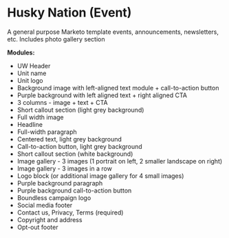 # Husky Nation (Event)
A general purpose Marketo template events, announcements, newsletters, etc. Includes photo gallery section

**Modules:** 
- UW Header
- Unit name
- Unit logo
- Background image with left-aligned text module + call-to-action button
- Purple background with left aligned text + right aligned CTA 
- 3 columns - image + text + CTA
- Short callout section (light grey background)
- Full width image
- Headline
- Full-width paragraph
- Centered text, light grey background
- Call-to-action button, light grey background
- Short callout section (white background)
- Image gallery - 3 images (1 portrait on left, 2 smaller landscape on right)
- Image gallery - 3 images in a row
- Logo block (or additional image gallery for 4 small images)
- Purple background paragraph
- Purple background call-to-action button
- Boundless campaign logo
- Social media footer
- Contact us, Privacy, Terms (required)
- Copyright and address
- Opt-out footer 

